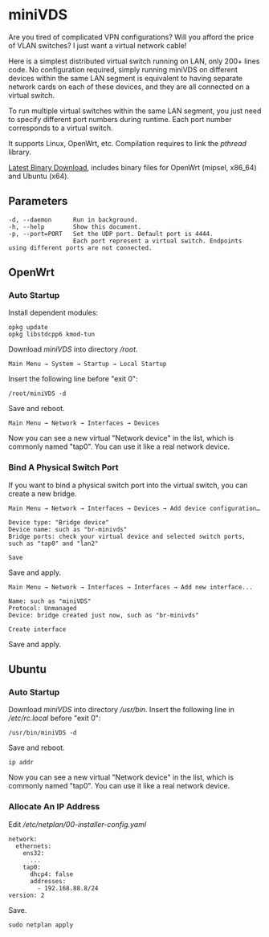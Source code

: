 # miniVDS

Are you tired of complicated VPN configurations? Will you afford the price of VLAN switches? I just want a virtual network cable!

Here is a simplest distributed virtual switch running on LAN, only 200+ lines code. No configuration required, simply running miniVDS on different devices within the same LAN segment is equivalent to having separate network cards on each of these devices, and they are all connected on a virtual switch.

To run multiple virtual switches within the same LAN segment, you just need to specify different port numbers during runtime. Each port number corresponds to a virtual switch.

It supports Linux, OpenWrt, etc. Compilation requires to link the *pthread* library.

[Latest Binary Download](https://github.com/pingbu/miniVDS/releases/tag/1.0), includes binary files for OpenWrt (mipsel, x86_64) and Ubuntu (x64).

## Parameters

	-d, --daemon      Run in background.
	-h, --help        Show this document.
	-p, --port=PORT   Set the UDP port. Default port is 4444.
	                  Each port represent a virtual switch. Endpoints using different ports are not connected.

## OpenWrt

### Auto Startup

Install dependent modules:

	opkg update
	opkg libstdcpp6 kmod-tun

Download *miniVDS* into directory */root*.

	Main Menu → System → Startup → Local Startup

Insert the following line before "exit 0":

	/root/miniVDS -d

Save and reboot.

	Main Menu → Network → Interfaces → Devices

Now you can see a new virtual "Network device" in the list, which is commonly named "tap0". You can use it like a real network device.

### Bind A Physical Switch Port 

If you want to bind a physical switch port into the virtual switch, you can create a new bridge.

	Main Menu → Network → Interfaces → Devices → Add device configuration…

 	Device type: "Bridge device"
  	Device name: such as "br-minivds"
  	Bridge ports: check your virtual device and selected switch ports, such as "tap0" and "lan2"

	Save

Save and apply.

 	Main Menu → Network → Interfaces → Interfaces → Add new interface...

	Name: such as "miniVDS"
	Protocol: Unmanaged
	Device: bridge created just now, such as "br-minivds"

	Create interface

Save and apply.

## Ubuntu

### Auto Startup

Download *miniVDS* into directory */usr/bin*. Insert the following line in */etc/rc.local* before "exit 0":

	/usr/bin/miniVDS -d

Save and reboot.

	ip addr

Now you can see a new virtual "Network device" in the list, which is commonly named "tap0". You can use it like a real network device.

### Allocate An IP Address

Edit */etc/netplan/00-installer-config.yaml*

	network:
	  ethernets:
	    ens32:
	      ...
	    tap0:
	      dhcp4: false
	      addresses:
	        - 192.168.88.8/24
	version: 2

Save.

	sudo netplan apply
